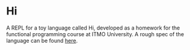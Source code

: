 # Hi

A REPL for a toy language called Hi, developed as a homework for the functional programming course at ITMO University. A rough spec of the language can be found [here](spec.md).